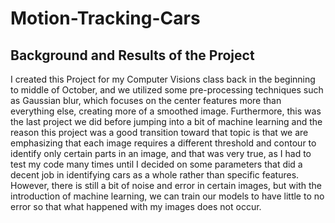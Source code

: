 # Motion-Tracking-Cars

## Background and Results of the Project 
I created this Project for my Computer Visions class back in the beginning to middle of October, and we utilized some pre-processing techniques such as Gaussian blur, which focuses on the center features more than everything else, creating more of a smoothed image. Furthermore, this was the last project we did before jumping into a bit of machine learning and the reason this project was a good transition toward that topic is that we are emphasizing that each image requires a different threshold and contour to identify only certain parts in an image, and that was very true, as I had to test my code many times until I decided on some parameters that did a decent job in identifying cars as a whole rather than specific features. However, there is still a bit of noise and error in certain images, but with the introduction of machine learning, we can train our models to have little to no error so that what happened with my images does not occur.
